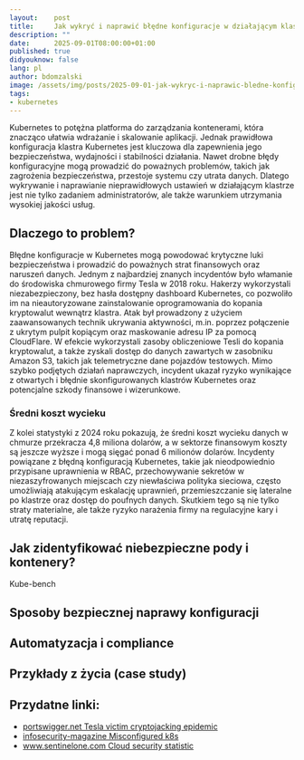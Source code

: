 ```yaml
---
layout:    post
title:     Jak wykryć i naprawić błędne konfiguracje w działającym klastrze Kubernetes
description: ""
date:      2025-09-01T08:00:00+01:00
published: true
didyouknow: false
lang: pl
author: bdomzalski
image: /assets/img/posts/2025-09-01-jak-wykryc-i-naprawic-bledne-konfiguracje-w-dzialajacym-klastrze-k8s/thumbnail.webp
tags:
- kubernetes
---
```


Kubernetes to potężna platforma do zarządzania kontenerami, która znacząco ułatwia wdrażanie i skalowanie aplikacji. 
Jednak prawidłowa konfiguracja klastra Kubernetes jest kluczowa dla zapewnienia jego bezpieczeństwa, wydajności i stabilności działania. 
Nawet drobne błędy konfiguracyjne mogą prowadzić do poważnych problemów, takich jak zagrożenia bezpieczeństwa, przestoje systemu czy utrata danych. 
Dlatego wykrywanie i naprawianie nieprawidłowych ustawień w działającym klastrze jest nie tylko zadaniem administratorów, 
ale także warunkiem utrzymania wysokiej jakości usług.

## Dlaczego to problem?

Błędne konfiguracje w Kubernetes mogą powodować krytyczne luki bezpieczeństwa i prowadzić do poważnych strat finansowych oraz naruszeń danych. 
Jednym z najbardziej znanych incydentów było włamanie do środowiska chmurowego firmy Tesla w 2018 roku. 
Hakerzy wykorzystali niezabezpieczony, bez hasła dostępny dashboard Kubernetes, co pozwoliło im na nieautoryzowane zainstalowanie oprogramowania do kopania kryptowalut wewnątrz klastra. 
Atak był prowadzony z użyciem zaawansowanych technik ukrywania aktywności, m.in. poprzez połączenie z ukrytym pulpit kopiącym oraz maskowanie adresu IP za pomocą CloudFlare. 
W efekcie wykorzystali zasoby obliczeniowe Tesli do kopania kryptowalut, a także zyskali dostęp do danych zawartych w zasobniku Amazon S3, takich jak telemetryczne dane pojazdów testowych. Mimo szybko podjętych działań naprawczych, incydent ukazał ryzyko wynikające z otwartych i błędnie skonfigurowanych klastrów Kubernetes oraz potencjalne szkody finansowe i wizerunkowe.

### Średni koszt wycieku

Z kolei statystyki z 2024 roku pokazują, że średni koszt wycieku danych w chmurze przekracza 4,8 miliona dolarów, 
a w sektorze finansowym koszty są jeszcze wyższe i mogą sięgać ponad 6 milionów dolarów. Incydenty powiązane z błędną konfiguracją Kubernetes, 
takie jak nieodpowiednio przypisane uprawnienia w RBAC, przechowywanie sekretów w niezaszyfrowanych miejscach czy niewłaściwa polityka sieciowa, 
często umożliwiają atakującym eskalację uprawnień, przemieszczanie się lateralne po klastrze oraz dostęp do poufnych danych. Skutkiem tego są nie tylko straty materialne, 
ale także ryzyko narażenia firmy na regulacyjne kary i utratę reputacji.

## Jak zidentyfikować niebezpieczne pody i kontenery?
Kube-bench

## Sposoby bezpiecznej naprawy konfiguracji

## Automatyzacja i compliance

## Przykłady z życia (case study)

## Przydatne linki:
- [portswigger.net Tesla victim cryptojacking epidemic](https://portswigger.net/daily-swig/tesla-becomes-latest-victim-of-cryptojacking-epidemic)
- [infosecurity-magazine Misconfigured k8s](https://www.infosecurity-magazine.com/news/misconfigured-kubernetes-exposed/)
- [www.sentinelone.com Cloud security statistic](https://www.sentinelone.com/cybersecurity-101/cloud-security/cloud-security-statistics/)